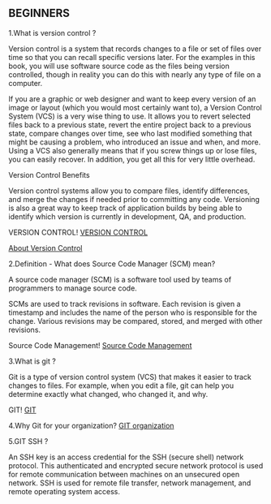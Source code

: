## BEGINNERS

1.What is version control ?

Version control is a system that records changes to a file or set of files over time so that you can recall specific versions later. For the examples in this book, you will use software source code as the files being version controlled, though in reality you can do this with nearly any type of file on a computer.

If you are a graphic or web designer and want to keep every version of an image or layout (which you would most certainly want to), a Version Control System (VCS) is a very wise thing to use. It allows you to revert selected files back to a previous state, revert the entire project back to a previous state, compare changes over time, see who last modified something that might be causing a problem, who introduced an issue and when, and more. Using a VCS also generally means that if you screw things up or lose files, you can easily recover. In addition, you get all this for very little overhead.

Version Control Benefits

Version control systems allow you to compare files, identify differences, and merge the changes if needed prior to committing any code. Versioning is also a great way to keep track of application builds by being able to identify which version is currently in development, QA, and production.

VERSION CONTROL!
[VERSION CONTROL](https://git-scm.com/video/what-is-version-control)

[About Version Control](https://git-scm.com/book/en/v2/Getting-Started-About-Version-Control)

2.Definition - What does Source Code Manager (SCM) mean?

A source code manager (SCM) is a software tool used by teams of programmers to manage source code.

SCMs are used to track revisions in software. Each revision is given a timestamp and includes the name of the person who is responsible for the change. Various revisions may be compared, stored, and merged with other revisions.

Source Code Management!
[Source Code Management](https://www.arcadsoftware.com/news-events/blog/what-is-source-code-management/)


3.What is git ?

Git is a type of version control system (VCS) that makes it easier to track changes to files. For example, when you edit a file, git can help you determine exactly what changed, who changed it, and why.

GIT!
[GIT](https://git-scm.com/book/en/v2/Getting-Started-What-is-Git%3F)

4.Why Git for your organization?
[GIT organization](https://git-scm.com/book/en/v2/Getting-Started-What-is-Git%3F)

5.GIT SSH ?

An SSH key is an access credential for the SSH (secure shell) network protocol. This authenticated and encrypted secure network protocol is used for remote communication between machines on an unsecured open network. SSH is used for remote file transfer, network management, and remote operating system access.
